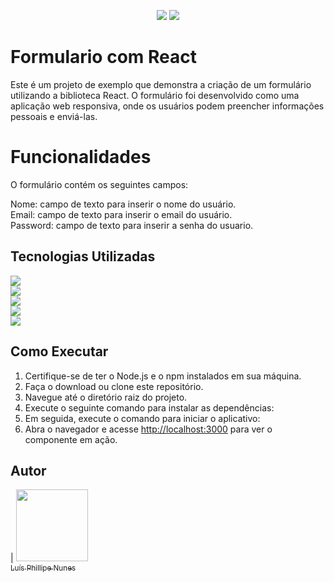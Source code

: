 <P align="center">
<img src="http://img.shields.io/static/v1?label=STATUS&message=Em%20Andamento&color=YELLOW&style=for-the-badge" />

<img src="http://img.shields.io/static/v1?label=realize%20data&message=May&color=yellow&style=for-the-badge" />

</P>

# Formulario com React

Este é um projeto de exemplo que demonstra a criação de um formulário utilizando a biblioteca React. O formulário foi desenvolvido como uma aplicação web responsiva, onde os usuários podem preencher informações pessoais e enviá-las.

# Funcionalidades

O formulário contém os seguintes campos:

Nome: campo de texto para inserir o nome do usuário. <br>
Email: campo de texto para inserir o email do usuário. <br>
Password: campo de texto para inserir a senha do usuario. <br>


## Tecnologias Utilizadas


<img src="https://img.shields.io/badge/JavaScript-323330?style=for-the-badge&logo=javascript&logoColor=F7DF1E" /> <br>
<img src="https://img.shields.io/badge/CSS3-1572B6?style=for-the-badge&logo=css3&logoColor=white" /> <br>
<img src="https://img.shields.io/badge/HTML5-E34F26?style=for-the-badge&logo=html5&logoColor=white" /> <br>
<img src="https://img.shields.io/badge/GitHub-100000?style=for-the-badge&logo=github&logoColor=white" /> <br>
<img src="https://img.shields.io/badge/react-%2320232a.svg?style=for-the-badge&logo=react&logoColor=%2361DAFB" /> <br>

## Como Executar

1. Certifique-se de ter o Node.js e o npm instalados em sua máquina.
2. Faça o download ou clone este repositório.
3. Navegue até o diretório raiz do projeto.
4. Execute o seguinte comando para instalar as dependências:
5. Em seguida, execute o comando para iniciar o aplicativo:
6. Abra o navegador e acesse [http://localhost:3000](http://localhost:3000) para ver o componente em ação.


## Autor

| [<img src="https://avatars.githubusercontent.com/u/103957268?v=4" width=115><br><sub>Luís Phillipe Nunes</sub>](https://github.com/legatario) 